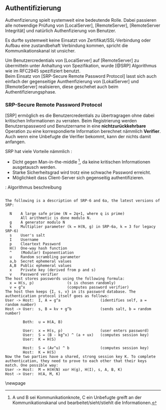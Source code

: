 ## Authentifizierung 

Authenfizierung spielt systemweit eine bedeutende Rolle. Dabei passieren 
alle notwendige Prüfung von [LocalServer], [RemoteServer],  [RemoteServer Integrität]
und natürlich Authenfizierung von Benutzer. 
<br/> 

Es durfte systemweit keine Einsatzt von Zertifikat/SSL-Verbindung oder 
Aufbau eine zustandbehaft Verbindung kommen, spricht die Kommunikationskanal
ist unsicher.

Um Benutzercredentials von [LocalServer] auf [RemoteServer] zu übermitteln
unter Anhaltung von Spezifikation, wurde [@SRP] Algorithmus wie im
RFC2945 spezifiziert benutzt.
<br/> 
Beim Einsatz von [SRP-Secure Remote Password Protocol] lasst sich auch einfach
der gegenseitige Aunthenfizierung von [LokalServer] und [RemoteServer] 
realisieren, diese geschehet auch beim Authentifizierungsphase.


### SRP-Secure Remote Password Protocol

[SRP] ermöglich es die Benutzercredentials zu übertragragen ohne dabei
kritischen Informationen zu verraten. 
Beim Registrierung werden Benutzerspassword und Benutzername in 
eine **nichtzurückkehrbare** Operation zu eine korrespondierte Information
berechnet nämmlich **Verifier**. Auch wenn eine Unbefugte die 
Verifier bekommt, kann der nichts damit anfangen. 
<br/> 

SRP hat viele Vorteile nämmlich : 

* Dicht gegen Man-in-the-middle [^Man-in-the-middle], da keine kritischen Informationen 
  ausgetausch werden.  
* Starke Sicherheitsgrad wird trotz eine schwache Password erreicht.
* Möglichkeit dass Client-Server sich gegenseitig authentifizieren.

: Algorithmus beschreibung

```

The following is a description of SRP-6 and 6a, the latest versions of SRP:

  N    A large safe prime (N = 2q+1, where q is prime)
       All arithmetic is done modulo N.
  g    A generator modulo N
  k    Multiplier parameter (k = H(N, g) in SRP-6a, k = 3 for legacy SRP-6)
  s    User's salt
  I    Username
  p    Cleartext Password
  H()  One-way hash function
  ^    (Modular) Exponentiation
  u    Random scrambling parameter
  a,b  Secret ephemeral values
  A,B  Public ephemeral values
  x    Private key (derived from p and s)
  v    Password verifier
The host stores passwords using the following formula:
  x = H(s, p)               (s is chosen randomly)
  v = g^x                   (computes password verifier)
The host then keeps {I, s, v} in its password database. The authentication protocol itself goes as follows:
User -> Host:  I, A = g^a                  (identifies self, a = random number)
Host -> User:  s, B = kv + g^b             (sends salt, b = random number)

        Both:  u = H(A, B)

        User:  x = H(s, p)                 (user enters password)
        User:  S = (B - kg^x) ^ (a + ux)   (computes session key)
        User:  K = H(S)

        Host:  S = (Av^u) ^ b              (computes session key)
        Host:  K = H(S)
Now the two parties have a shared, strong session key K. To complete authentication, they need to prove to each other that their keys match. One possible way:
User -> Host:  M = H(H(N) xor H(g), H(I), s, A, B, K)
Host -> User:  H(A, M, K)

```



[^Man-in-the-middle]: A und B sei Kommunikationknote, C ein Unbefugte 
greift an der Kommunikationskanal und bearbeitet/sieht/stiehlt die Informationen.


\newpage
